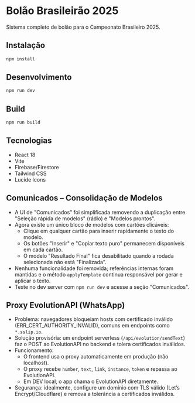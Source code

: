 # Bolão Brasileirão 2025

Sistema completo de bolão para o Campeonato Brasileiro 2025.

## Instalação
```bash
npm install
```

## Desenvolvimento
```bash
npm run dev
```

## Build
```bash
npm run build
```

## Tecnologias
- React 18
- Vite
- Firebase/Firestore
- Tailwind CSS
- Lucide Icons

## Comunicados – Consolidação de Modelos
- A UI de "Comunicados" foi simplificada removendo a duplicação entre "Seleção rápida de modelos" (rádio) e "Modelos prontos".
- Agora existe um único bloco de modelos com cartões clicáveis:
  - Clique em qualquer cartão para inserir rapidamente o texto do modelo.
  - Os botões "Inserir" e "Copiar texto puro" permanecem disponíveis em cada cartão.
  - O modelo "Resultado Final" fica desabilitado quando a rodada selecionada não está "Finalizada".
- Nenhuma funcionalidade foi removida; referências internas foram mantidas e o método `applyTemplate` continua responsável por gerar e aplicar o texto.
- Teste no dev server com `npm run dev` e acesse a seção "Comunicados".

## Proxy EvolutionAPI (WhatsApp)
- Problema: navegadores bloqueiam hosts com certificado inválido (ERR_CERT_AUTHORITY_INVALID), comuns em endpoints como `*.sslip.io`.
- Solução provisória: um endpoint serverless (`/api/evolution/sendText`) faz o POST ao EvolutionAPI no backend e tolera certificados inválidos.
- Funcionamento:
  - O frontend usa o proxy automaticamente em produção (não localhost).
  - O proxy recebe `number`, `text`, `link`, `instance`, `token` e repassa ao EvolutionAPI.
  - Em DEV local, o app chama o EvolutionAPI diretamente.
- Segurança: idealmente, configure um domínio com TLS válido (Let’s Encrypt/Cloudflare) e remova a tolerância a certificados inválidos.
